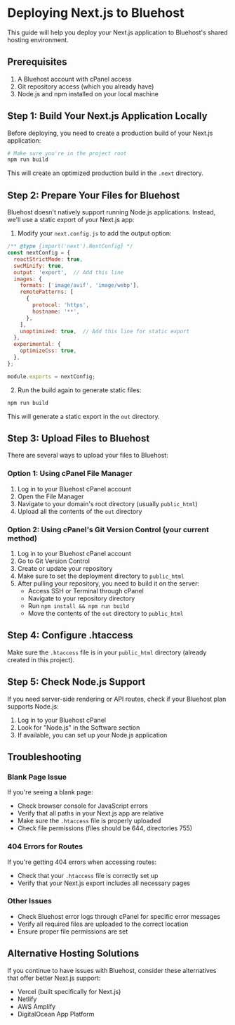 # Deploying Next.js to Bluehost

This guide will help you deploy your Next.js application to Bluehost's shared hosting environment.

## Prerequisites

1. A Bluehost account with cPanel access
2. Git repository access (which you already have)
3. Node.js and npm installed on your local machine

## Step 1: Build Your Next.js Application Locally

Before deploying, you need to create a production build of your Next.js application:

```bash
# Make sure you're in the project root
npm run build
```

This will create an optimized production build in the `.next` directory.

## Step 2: Prepare Your Files for Bluehost

Bluehost doesn't natively support running Node.js applications. Instead, we'll use a static export of your Next.js app:

1. Modify your `next.config.js` to add the output option:

```javascript
/** @type {import('next').NextConfig} */
const nextConfig = {
  reactStrictMode: true,
  swcMinify: true,
  output: 'export',  // Add this line
  images: {
    formats: ['image/avif', 'image/webp'],
    remotePatterns: [
      {
        protocol: 'https',
        hostname: '**',
      },
    ],
    unoptimized: true,  // Add this line for static export
  },
  experimental: {
    optimizeCss: true,
  },
};

module.exports = nextConfig;
```

2. Run the build again to generate static files:

```bash
npm run build
```

This will generate a static export in the `out` directory.

## Step 3: Upload Files to Bluehost

There are several ways to upload your files to Bluehost:

### Option 1: Using cPanel File Manager

1. Log in to your Bluehost cPanel account
2. Open the File Manager
3. Navigate to your domain's root directory (usually `public_html`)
4. Upload all the contents of the `out` directory

### Option 2: Using cPanel's Git Version Control (your current method)

1. Log in to your Bluehost cPanel account
2. Go to Git Version Control
3. Create or update your repository
4. Make sure to set the deployment directory to `public_html`
5. After pulling your repository, you need to build it on the server:
   - Access SSH or Terminal through cPanel
   - Navigate to your repository directory
   - Run `npm install && npm run build`
   - Move the contents of the `out` directory to `public_html`

## Step 4: Configure .htaccess

Make sure the `.htaccess` file is in your `public_html` directory (already created in this project).

## Step 5: Check Node.js Support

If you need server-side rendering or API routes, check if your Bluehost plan supports Node.js:

1. Log in to your Bluehost cPanel
2. Look for "Node.js" in the Software section
3. If available, you can set up your Node.js application

## Troubleshooting

### Blank Page Issue

If you're seeing a blank page:
- Check browser console for JavaScript errors
- Verify that all paths in your Next.js app are relative
- Make sure the `.htaccess` file is properly uploaded
- Check file permissions (files should be 644, directories 755)

### 404 Errors for Routes

If you're getting 404 errors when accessing routes:
- Check that your `.htaccess` file is correctly set up
- Verify that your Next.js export includes all necessary pages

### Other Issues

- Check Bluehost error logs through cPanel for specific error messages
- Verify all required files are uploaded to the correct location
- Ensure proper file permissions are set

## Alternative Hosting Solutions

If you continue to have issues with Bluehost, consider these alternatives that offer better Next.js support:
- Vercel (built specifically for Next.js)
- Netlify
- AWS Amplify
- DigitalOcean App Platform 